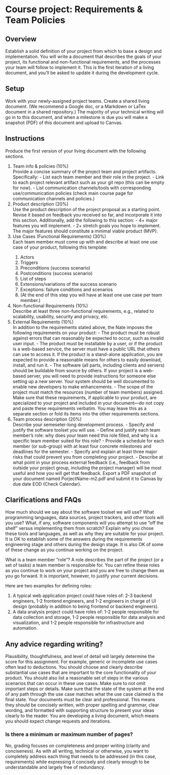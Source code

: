# Course project: Requirements & Team Policies

## Overview
Establish a solid definition of your project from which to base a design and implementation. You will
write a document that describes the goals of your project, its functional and non-functional requirements, and the processes your team will follow to implement it. This is the first iteration of a living document, and you’ll be asked to update it during the development cycle.
## Setup
Work with your newly-assigned project teams. Create a shared living document. (We recommend a Google doc, or a Markdown or LaTex document in a shared repository.) The majority of your technical writing will go in to this document, and when a milestone is due you will make a snapshot (PDF) of this document and upload to Canvas.
## Instructions
Produce the first version of your living document with the following sections.
<ol>
  <li>Team info & policies (10%)</li>
  Provide a concise summary of the project team and project artifacts. Specifically:
  - List each team member and their role in the project.
  - Link to each project relevant artifact such as your git repo (this can be empty for now).
  - List communication channels/tools with corresponding use/communication policies (check main
  course page for communication channels and policies.)
  <li>Product description (20%)</li>
  Use the product description of the project proposal as a starting point. Revise it based on feedback you received so far, and incorporate it into this section. Additionally, add the following to this section:
  - 4+ major features you will implement.
  - 2+ stretch goals you hope to implement.
  The major features should constitute a minimal viable product (MVP).
  <li>Use Cases (Functional Requirements) (30%)</li>
  Each team member must come up with and describe at least one use case of your product, following
  this template:
  <ol>
    <li>Actors</li>
    <li>Triggers</li>
    <li>Preconditions (success scenario)</li>
    <li>Postconditions (success scenario)</li>
    <li>List of steps</li>
    <li>Extensions/variations of the success scenario</li>
    <li>Exceptions: failure conditions and scenarios</li>
    <li>(At the end of this step you will have at least one use case per team member.)</li>
  </ol>
  <li>Non-functional Requirements (10%)</li>
  Describe at least three non-functional requirements, e.g., related to scalability, usability, security and privacy, etc.
  
  <li>External Requirements (10%)</li>
  In addition to the requirements stated above, the Nate imposes the following requirements on your
  product:
  - The product must be robust against errors that can reasonably be expected to occur, such as invalid
  user input.
  - The product must be installable by a user, or if the product is a web-based service, the server must
  have a public URL that others can use to access it. If the product is a stand-alone application, you
  are expected to provide a reasonable means for others to easily download, install, and run it.
  - The software (all parts, including clients and servers) should be buildable from source by others. If
  your project is a web-based server, you will need to provide instructions for someone else setting up a
  new server. Your system should be well documented to enable new developers to make enhancements.
  - The scope of the project must match the resources (number of team members) assigned.
  Make sure that these requirements, if applicable to your product, are specialized to your project and
  included in your document—do not copy and paste these requirements verbatim. You may leave this as a
  separate section or fold its items into the other requirements sections.
  <li>Team process description (20%)</li>
  Describe your semeseter-long development process.
  - Specify and justify the software toolset you will use.
  - Define and justify each team member’s role: why does your team need this role filled, and why is
  a specific team member suited for this role?
  - Provide a schedule for each member (or sub-group) with at least four concrete milestones and
  deadlines for the semester.
  - Specify and explain at least three major risks that could prevent you from completing your project.
  - Describe at what point in your process external feedback (i.e., feedback from outside your project
  group, including the project manager) will be most useful and how you will get that feedback.
  Export a PDF snapshot of your document named PorjectName-m2.pdf and submit it to Canvas by due
  date EOD (Check Calendar).
</ol>

## Clarifications and FAQs

How much should we say about the software toolset we will use? What programming languages,
data sources, project trackers, and other tools will you use? What, if any, software components will you
attempt to use ”off the shelf” versus implementing them from scratch? Explain why you chose these tools
and languages, as well as why they are suitable for your project.
It is OK to establish some of the answers during the requirements engineering stage and others during
the design stage. It is also OK of some of these change as you continue working on the project.

What is a team member ”role”? A role describes the part of the project (or a set of tasks) a team
member is responsible for. You can refine these roles as you continue to work on your project and you are
free to change them as you go forward. It is important, however, to justify your current decisions.

Here are two examples for defining roles:
1. A typical web application project could have roles of: 2-3 backend engineers, 1-2 frontend engineers,
and 1-2 engineers in charge of UI design (probably in addition to being frontend or backend engineers).
2. A data analysis project could have roles of: 1-2 people responsible for data collection and storage, 1-2
people responsible for data analysis and visualization, and 1-2 people responsible for infrastructure and
automation.
## Any advice regarding writing?
Plausibility, thoughtfulness, and level of detail will largely determine the score for this assignment. For
example, generic or incomplete use cases often lead to deductions. You should choose and clearly describe
substantial use cases that are important to the core functionality of your product. You should also list a
reasonable set of steps in the various scenarios that can occur in these use cases. Make sure to not omit
important steps or details. Make sure that the state of the system at the end of any path through the use
case matches what the use case claimed is the final state.
Your documents must be clear and professional. This means they should be concisely written, with
proper spelling and grammar, clear wording, and formatted with supporting structure to present your
ideas clearly to the reader.
You are developing a living document, which means you should expect change requests and iterations.
### Is there a minimum or maximum number of pages?
No, grading focuses on completeness and proper writing (clarity and conciseness). As with all writing,
technical or otherwise, you want to completely address each thing that needs to be addressed (in this case,
requirements) while expressing it concisely and clearly enough to be understandable and largely free of
redundancy.
